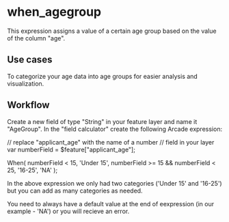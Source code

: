 # when_agegroup

This expression assigns a value of a certain age group based on the value of the column "age".

## Use cases

To categorize your age data into age groups for easier analysis and visualization.

## Workflow

Create a new field of type "String" in your feature layer and name it "AgeGroup". In the "field calculator" create the following Arcade expression:

// replace "applicant_age" with the name of a number
// field in your layer
var numberField = $feature["applicant_age"];

When(
  numberField < 15, 'Under 15',
  numberField >= 15 && numberField < 25, '16-25', 
'NA' );

In the above expression we only had two categories ('Under 15' and '16-25') but you can add as many categories as needed.

You need to always have a default value at the end of eexpression (in our example - 'NA') or you will recieve an error.
